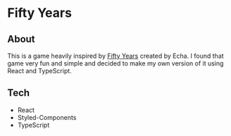 # Fifty Years

## About

This is a game heavily inspired by [Fifty Years](https://echa.itch.io/) created by Echa. I found that game very fun and simple and decided to make my own version of it using React and TypeScript.

## Tech

- React
- Styled-Components
- TypeScript

